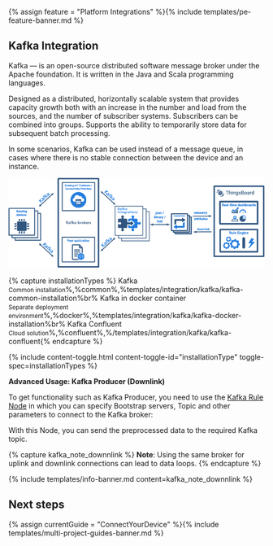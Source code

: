 {% assign feature = "Platform Integrations" %}{% include templates/pe-feature-banner.md %}



## Kafka Integration

Kafka — is an open-source distributed software message broker under the Apache foundation. It is written in the Java and Scala programming languages.

Designed as a distributed, horizontally scalable system that provides capacity growth both with an increase in the number and load from the sources, and the number of subscriber systems. Subscribers can be combined into groups. Supports the ability to temporarily store data for subsequent batch processing.

In some scenarios, Kafka can be used instead of a message queue, in cases where there is no stable connection between the device and an instance.

![image](/images/user-guide/integrations/kafka/Kafka_main.png)

{% capture installationTypes %}
Kafka<br/><small>Common installation</small>%,%common%,%templates/integration/kafka/kafka-common-installation%br%
Kafka in docker container<br/><small>Separate deployment environment</small>%,%docker%,%templates/integration/kafka/kafka-docker-installation%br%
Kafka Confluent<br/><small>Cloud solution</small>%,%confluent%,%/templates/integration/kafka/kafka-confluent{% endcapture %}

{% include content-toggle.html content-toggle-id="installationType" toggle-spec=installationTypes %}


**Advanced Usage: Kafka Producer (Downlink)**

To get functionality such as Kafka Producer, you need to use the [Kafka Rule Node](https://thingsboard.io/docs/pe/user-guide/rule-engine-2-0/external-nodes/#kafka-node) in which you can specify Bootstrap servers, Topic and other parameters to connect to the Kafka broker:

With this Node, you can send the preprocessed data to the required Kafka topic.


{% capture kafka_note_downnlink %}
**Note**: Using the same broker for uplink and downlink connections can lead to data loops.
{% endcapture %}

{% include templates/info-banner.md content=kafka_note_downnlink %}

## Next steps

{% assign currentGuide = "ConnectYourDevice" %}{% include templates/multi-project-guides-banner.md %}